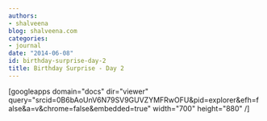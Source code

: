 ```yaml
---
authors:
- shalveena
blog: shalveena.com
categories:
- journal
date: "2014-06-08"
id: birthday-surprise-day-2
title: Birthday Surprise - Day 2
---
```


\[googleapps domain="docs" dir="viewer" query="srcid=0B6bAoUnV6N79SV9GUVZYMFRwOFU&pid=explorer&efh=false&a=v&chrome=false&embedded=true" width="700" height="880" /\]
